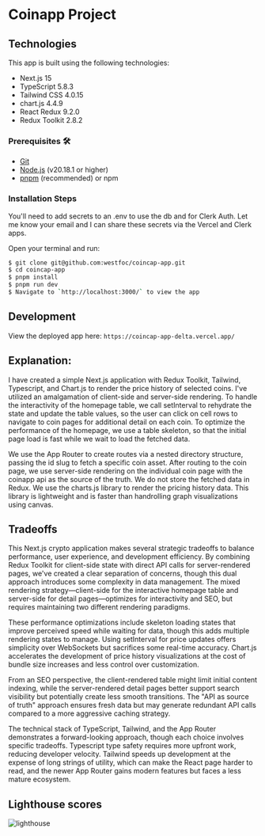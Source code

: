# Coinapp Project

## Technologies

This app is built using the following technologies:

- Next.js 15
- TypeScript 5.8.3
- Tailwind CSS 4.0.15
- chart.js 4.4.9
- React Redux 9.2.0
- Redux Toolkit 2.8.2

### Prerequisites 🛠️

- [Git](http://git-scm.com/)
- [Node.js](http://nodejs.org/) (v20.18.1 or higher)
- [pnpm](https://pnpm.io/) (recommended) or npm

### Installation Steps

You'll need to add secrets to an .env to use the db and for Clerk Auth. Let me know your email and I can share these secrets via the Vercel and Clerk apps.

Open your terminal and run:

```sh
$ git clone git@github.com:westfoc/coincap-app.git
$ cd coincap-app
$ pnpm install
$ pnpm run dev
$ Navigate to `http://localhost:3000/` to view the app
```

## Development

View the deployed app here: `https://coincap-app-delta.vercel.app/`

## Explanation:

I have created a simple Next.js application with Redux Toolkit, Tailwind, Typescript, and Chart.js to render the price history of selected coins. I've utilized an amalgamation of client-side and server-side rendering. To handle the interactivity of the homepage table, we call setInterval to rehydrate the state and update the table values, so the user can click on cell rows to navigate to coin pages for additional detail on each coin. To optimize the performance of the homepage, we use a table skeleton, so that the initial page load is fast while we wait to load the fetched data.

We use the App Router to create routes via a nested directory structure, passing the id slug to fetch a specific coin asset. After routing to the coin page, we use server-side rendering on the individual coin page with the coinapp api as the source of the truth. We do not store the fetched data in Redux. We use the charts.js library to render the pricing history data. This library is lightweight and is faster than handrolling graph visualizations using canvas.

## Tradeoffs

This Next.js crypto application makes several strategic tradeoffs to balance performance, user experience, and development efficiency. By combining Redux Toolkit for client-side state with direct API calls for server-rendered pages, we've created a clear separation of concerns, though this dual approach introduces some complexity in data management. The mixed rendering strategy—client-side for the interactive homepage table and server-side for detail pages—optimizes for interactivity and SEO, but requires maintaining two different rendering paradigms.

These performance optimizations include skeleton loading states that improve perceived speed while waiting for data, though this adds multiple rendering states to manage. Using setInterval for price updates offers simplicity over WebSockets but sacrifices some real-time accuracy. Chart.js accelerates the development of price history visualizations at the cost of bundle size increases and less control over customization.

From an SEO perspective, the client-rendered table might limit initial content indexing, while the server-rendered detail pages better support search visibility but potentially create less smooth transitions. The "API as source of truth" approach ensures fresh data but may generate redundant API calls compared to a more aggressive caching strategy.

The technical stack of TypeScript, Tailwind, and the App Router demonstrates a forward-looking approach, though each choice involves specific tradeoffs. Typescript type safety requires more upfront work, reducing developer velocity. Tailwind speeds up development at the expense of long strings of utility, which can make the React page harder to read, and the newer App Router gains modern features but faces a less mature ecosystem.

## Lighthouse scores

<img alt="lighthouse" src="/Users/corywest-forbes/Documents/code/coincap-app/public/Screenshot 2025-05-19 at 11.33.46 PM.png">
